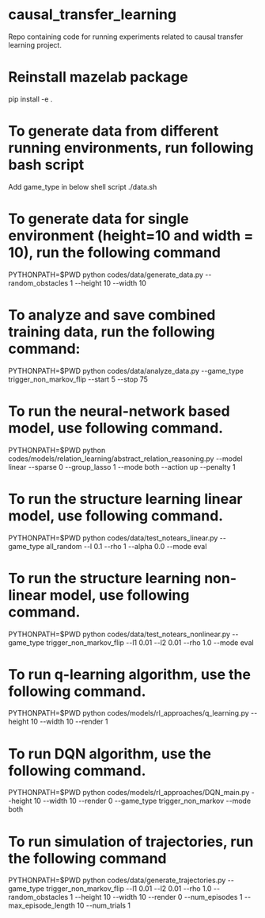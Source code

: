 
# causal_transfer_learning
Repo containing code for running experiments related to causal transfer learning project.

# Reinstall mazelab package

pip install -e .

# To generate data from different running environments, run following bash script

Add game_type in below shell script
./data.sh

# To generate data for single environment (height=10 and width = 10), run the following command
PYTHONPATH=$PWD python codes/data/generate_data.py --random_obstacles 1 --height 10 --width 10

# To analyze and save combined training data, run the following command:
PYTHONPATH=$PWD python codes/data/analyze_data.py --game_type trigger_non_markov_flip --start 5 --stop 75

# To run the neural-network based model, use following command.
PYTHONPATH=$PWD python codes/models/relation_learning/abstract_relation_reasoning.py --model linear --sparse 0 --group_lasso 1 --mode both --action up --penalty 1


# To run the structure learning linear model, use following command.
PYTHONPATH=$PWD python codes/data/test_notears_linear.py --game_type all_random --l 0.1 --rho 1 --alpha 0.0 --mode eval

# To run the structure learning non-linear model, use following command.
PYTHONPATH=$PWD python codes/data/test_notears_nonlinear.py --game_type trigger_non_markov_flip --l1 0.01 --l2 0.01 --rho 1.0 --mode eval

# To run q-learning algorithm, use the following command.
PYTHONPATH=$PWD python codes/models/rl_approaches/q_learning.py --height 10 --width 10 --render 1

# To run DQN algorithm, use the following command.
PYTHONPATH=$PWD python codes/models/rl_approaches/DQN_main.py --height 10 --width 10 --render 0 --game_type trigger_non_markov --mode both

# To run simulation of trajectories, run the following command
PYTHONPATH=$PWD python codes/data/generate_trajectories.py --game_type trigger_non_markov_flip --l1 0.01 --l2 0.01 --rho 1.0 --random_obstacles 1 --height 10 --width 10 --render 0 --num_episodes 1 --max_episode_length 10 --num_trials 1
